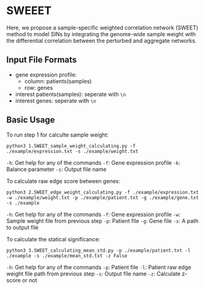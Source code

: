 # SWEEET
Here, we propose a sample-specific weighted correlation network (SWEET) method to model SINs by integrating the genome-wide sample weight with the differential correlation between the perturbed and aggregate networks.

## Input File Formats
- gene expression profile:
    * column: patients(samples)
    * row: genes
- interest patients(samples): seperate with `\n`
- interest genes: seperate with `\n`

## Basic Usage

To run step 1 for calculte sample weight:
```
python3 1.SWEET_sample_weight_calculating.py -f ./example/expression.txt -s ./example/weight.txt
```

`-h`: Get help for any of the commands
`-f`: Gene expression profile
`-k`: Balance parameter
`-s`: Output file name

To calculate raw edge score between genes:
```
python3 2.SWEET_edge_weight_calculating.py -f ./example/expression.txt -w ./example/weight.txt -p ./example/patient.txt -g ./example/gene.txt -s ./example
```

`-h`: Get help for any of the commands
`-f`: Gene expression profile
`-w`: Sample weight file from previous step
`-p`: Patient file
`-g`: Gene file
`-s`: A path to output file

To calculate the statical significance:
```
python3 3.SWEET_calculating_mean_std.py -p ./example/patient.txt -l  ./example -s ./example/mean_std.txt -z False
```

`-h`: Get help for any of the commands
`-p`: Patient file
`-l`: Patient raw edge weight file path from previous step
`-s`: Output file name
`-z`: Calculate z-score or not